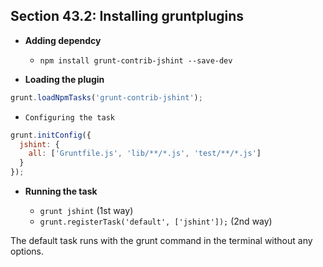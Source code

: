 ## Section 43.2: Installing gruntplugins

- **Adding dependcy**

  - `npm install grunt-contrib-jshint --save-dev`

- **Loading the plugin**

```js
grunt.loadNpmTasks('grunt-contrib-jshint');
```

- `Configuring the task`

```js
grunt.initConfig({
  jshint: {
    all: ['Gruntfile.js', 'lib/**/*.js', 'test/**/*.js']
  }
});

```
- **Running the task**

  - `grunt jshint` (1st way) 
  - `grunt.registerTask('default', ['jshint']);` (2nd way)

The default task runs with the grunt command in the terminal without any options.